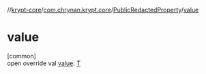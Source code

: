 //[krypt-core](../../../index.md)/[com.chrynan.krypt.core](../index.md)/[PublicRedactedProperty](index.md)/[value](value.md)

# value

[common]\
open override val [value](value.md): [T](index.md)
